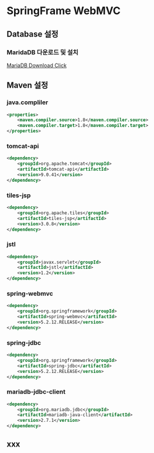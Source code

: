 # SpringFrame WebMVC
## Database 설정
>
### MaridaDB 다운로드 및 설치
[MariaDB Download Click](https://mariadb.org/download/)





## Maven 설정
>	
### java.compliler		
```xml
<properties>
	<maven.compiler.source>1.8</maven.compiler.source>
	<maven.compiler.target>1.8</maven.compiler.target>
</properties>
```
### tomcat-api
```xml
<dependency>
	<groupId>org.apache.tomcat</groupId>
	<artifactId>tomcat-api</artifactId>
	<version>9.0.41</version>
</dependency>
```
### tiles-jsp
```xml
<dependency>
	<groupId>org.apache.tiles</groupId>
	<artifactId>tiles-jsp</artifactId>
	<version>3.0.8</version>
</dependency>
```
### jstl
```xml
<dependency>
	<groupId>javax.servlet</groupId>
	<artifactId>jstl</artifactId>
	<version>1.2</version>
</dependency>
```
### spring-webmvc
```xml
<dependency>
	<groupId>org.springframework</groupId>
	<artifactId>spring-webmvc</artifactId>
	<version>5.2.12.RELEASE</version>
</dependency>
```
### spring-jdbc
```xml
<dependency>
	<groupId>org.springframework</groupId>
	<artifactId>spring-jdbc</artifactId>
	<version>5.2.12.RELEASE</version>
</dependency>
```
### mariadb-jdbc-client
```xml
<dependency>
	<groupId>org.mariadb.jdbc</groupId>
	<artifactId>mariadb-java-client</artifactId>
	<version>2.7.1</version>
</dependency>
```

## xxx

